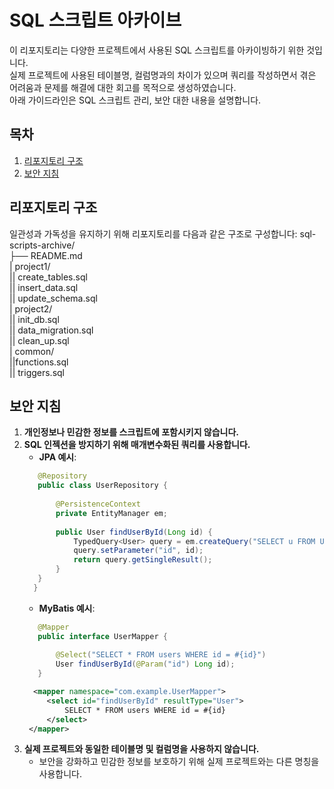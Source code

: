 # SQL 스크립트 아카이브

이 리포지토리는 다양한 프로젝트에서 사용된 SQL 스크립트를 아카이빙하기 위한 것입니다.   
실제 프로젝트에 사용된 테이블명, 컬럼명과의 차이가 있으며 쿼리를 작성하면서 겪은 어려움과 문제를 해결에 대한 회고를 목적으로 생성하였습니다.   
아래 가이드라인은 SQL 스크립트 관리, 보안 대한 내용을 설명합니다.   

## 목차

1. [리포지토리 구조](#리포지토리-구조)
2. [보안 지침](#보안-지침)

## 리포지토리 구조

일관성과 가독성을 유지하기 위해 리포지토리를 다음과 같은 구조로 구성합니다:
sql-scripts-archive/     
├── README.md      
| project1/    
|| create_tables.sql    
|| insert_data.sql    
|| update_schema.sql    
| project2/    
|| init_db.sql    
|| data_migration.sql    
|| clean_up.sql    
| common/    
||functions.sql    
|| triggers.sql    

## 보안 지침
1. **개인정보나 민감한 정보를 스크립트에 포함시키지 않습니다.**
2. **SQL 인젝션을 방지하기 위해 매개변수화된 쿼리를 사용합니다.**
   - **JPA 예시**:
   ```java
      @Repository
      public class UserRepository {
      
          @PersistenceContext
          private EntityManager em;
      
          public User findUserById(Long id) {
              TypedQuery<User> query = em.createQuery("SELECT u FROM User u WHERE u.id = :id", User.class);
              query.setParameter("id", id);
              return query.getSingleResult();
          }
      }
     }
   ```
   - **MyBatis 예시**:
   ```java
      @Mapper
      public interface UserMapper {
          
          @Select("SELECT * FROM users WHERE id = #{id}")
          User findUserById(@Param("id") Long id);
      }
   ```
   ```xml
     <mapper namespace="com.example.UserMapper">
        <select id="findUserById" resultType="User">
            SELECT * FROM users WHERE id = #{id}
        </select>
    </mapper>
   ```
4. **실제 프로젝트와 동일한 테이블명 및 컬럼명을 사용하지 않습니다.**
   - 보안을 강화하고 민감한 정보를 보호하기 위해 실제 프로젝트와는 다른 명칭을 사용합니다.
